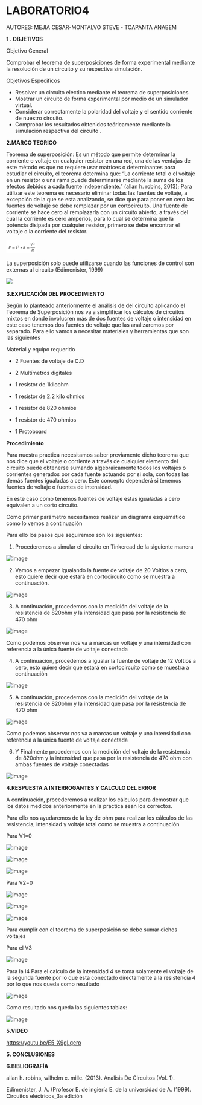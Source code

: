 # LABORATORIO4

AUTORES: MEJIA CESAR-MONTALVO STEVE - TOAPANTA ANABEM

**1 . OBJETIVOS**

Objetivo General

Comprobar el teorema de superposiciones de forma experimental mediante la resolución de un circuito y su respectiva simulación.

Objetivos Especificos

* Resolver un circuito electico mediante el teorema de superposiciones
* Mostrar un circuito de forma experimental por medio de un simulador virtual.
* Considerar correctamente la polaridad del voltaje y  el sentido corriente de nuestro circuito.
* Comprobar los resultados obtenidos teóricamente mediante la simulación respectiva del circuito .




**2.MARCO TEORICO**

Teorema de superposición:
Es un método que permite determinar la corriente o voltaje en cualquier resistor en una red, una de las ventajas de este método es que no requiere usar matrices o determinantes para estudiar el circuito, el teorema determina que: “La corriente total o el voltaje en un resistor o una rama puede determinarse mediante la suma de los efectos debidos a cada fuente independiente.” (allan h. robins, 2013); Para utilizar este teorema es necesario eliminar todas las fuentes de voltaje, a excepción de la que se esta analizando, se dice que para poner en cero las fuentes de voltaje se debe remplazar por un cortocircuito.
Una fuente de corriente se hace cero al remplazarla con un circuito abierto, a través del cual la corriente es cero amperios, para lo cual se determina que la potencia disipada por cualquier resistor, primero se debe encontrar el voltaje o la corriente del resistor.

![](https://github.com/Anabeltoapanta/LABORATORIO4/blob/main/FORMULA.png)
                                                                                                   
La superposición solo puede utilizarse cuando las funciones de control son externas al circuito
(Edimenister, 1999)

![](https://github.com/Anabeltoapanta/LABORATORIO4/blob/main/Teorema%20de%20superposici%C3%B3n_page-0001.jpg)
                                             

**3.EXPLICACIÓN DEL PROCEDIMIENTO**

Según lo planteado anteriormente el análisis de del circuito aplicando el Teorema 
de Superposición nos va a simplificar los cálculos de circuitos mixtos en donde 
involucren más de dos fuentes de voltaje o intensidad en este caso tenemos dos 
fuentes de voltaje que las analizaremos por separado.
Para ello vamos a necesitar materiales y herramientas que son las siguientes

Material y equipo requerido

- 2 Fuentes de voltaje de C.D

- 2 Multímetros digitales

- 1 resistor de 1kiloohm

- 1 resistor de 2.2 kilo ohmios

- 1 resistor de 820 ohmios

- 1 resistor de 470 ohmios

- 1 Protoboard

**Procedimiento**

Para nuestra practica necesitamos saber previamente dicho teorema que nos dice que 
el voltaje o corriente a través de cualquier elemento del circuito puede obtenerse 
sumando algebraicamente todos los voltajes o corrientes generados por cada fuente 
actuando por si sola, con todas las demás fuentes igualadas a cero. Este concepto 
dependerá si tenemos fuentes de voltaje o fuentes de intensidad.

En este caso como tenemos fuentes de voltaje estas igualadas a cero equivalen a un 
corto circuito. 

Como primer parámetro necesitamos realizar un diagrama esquemático como lo vemos a 
continuación

Para ello los pasos que seguiremos son los siguientes:

1)	Procederemos a simular el circuito en Tinkercad de la siguiente manera 

 ![image](https://user-images.githubusercontent.com/85134094/125635653-fe698c7f-a548-48a9-9335-bd082ade6f25.png)

2)	Vamos a empezar igualando la fuente de voltaje de 20 Voltios a cero, esto 
quiere decir que estará en cortocircuito como se muestra a continuación.

![image](https://user-images.githubusercontent.com/85134094/125635710-e16215d9-0328-4b70-b0e8-2760a04a3e23.png)

3)	A continuación, procedemos con la medición del voltaje de la resistencia de 
820ohm y la intensidad que pasa por la resistencia de 470 ohm

![image](https://user-images.githubusercontent.com/85134094/125635805-b95a39ec-b584-47d1-92a4-24e9705d01ab.png)

Como podemos observar nos va a marcas un voltaje y una intensidad con referencia a la única fuente de voltaje conectada

4)	A continuación, procedemos a igualar la fuente de voltaje de 12 Voltios a cero, esto quiere decir que estará en cortocircuito como se muestra a continuación 

![image](https://user-images.githubusercontent.com/85134094/125635885-f012a18d-983a-4cce-85b9-f994dd8f051b.png)

5)	A continuación, procedemos con la medición del voltaje de la resistencia de 820ohm y la intensidad que pasa por la resistencia de 470 ohm

![image](https://user-images.githubusercontent.com/85134094/125635915-95b535b0-9c5f-41df-9925-20d12c64bc51.png)

Como podemos observar nos va a marcas un voltaje y una intensidad con referencia a la única fuente de voltaje conectada

6)	Y Finalmente procedemos con la medición del voltaje de la resistencia de 
820ohm y la intensidad que pasa por la resistencia de 470 ohm con ambas fuentes de 
voltaje conectadas

![image](https://user-images.githubusercontent.com/85134094/125635989-585bd532-6f8d-4454-a4d8-e2c5a4cc3111.png)

**4.RESPUESTA A INTERROGANTES Y CALCULO DEL ERROR**

A continuación, procederemos a realizar los cálculos para demostrar que los datos medidos anteriormente en la practica sean los correctos. 

Para ello nos ayudaremos de la ley de ohm para realizar los cálculos de las resistencia, intensidad y voltaje total como se muestra a continuación

Para V1=0

![image](https://user-images.githubusercontent.com/85134094/125636064-12d2de18-d36b-4e10-816b-fedadf8e9d5f.png)

![image](https://user-images.githubusercontent.com/85134094/125636092-2a6f40b4-2038-4e11-80cb-07b1c154134f.png)

![image](https://user-images.githubusercontent.com/85134094/125636112-253ea8c6-833f-4138-852c-4c617be176a1.png)


Para V2=0

![image](https://user-images.githubusercontent.com/85134094/125636146-ef2cc837-aaae-4c91-8441-2e3e9371ffcf.png)

![image](https://user-images.githubusercontent.com/85134094/125636177-bd88745b-1b29-4e4f-b6bf-decbe69d38b9.png)

![image](https://user-images.githubusercontent.com/85134094/125636196-49d5c2da-26c0-44ee-93b8-c5d8ebcc341b.png)

Para cumplir con el teorema de superposición se debe sumar dichos voltajes 

Para el V3

![image](https://user-images.githubusercontent.com/85134094/125636427-41629b41-03d4-402a-b8c5-1bb545a0b38d.png)

Para la I4 
Para el calculo de la intensidad 4 se toma solamente el voltaje de la segunda fuente por lo que esta conectado directamente a la resistencia 4 por lo que nos queda como resultado 

![image](https://user-images.githubusercontent.com/85134094/125636463-3c3ca1fe-43c6-4381-a259-01044c369806.png)

Como resultado nos queda las siguientes tablas:

![image](https://user-images.githubusercontent.com/85134094/125636533-811b8ec3-fc9e-47f1-bb6d-2da90e83376c.png)


**5.VIDEO**

https://youtu.be/E5_X9gLqero

**5. CONCLUSIONES**



**6.BIBLIOGRAFÍA**

allan h. robins,  wilhelm c. mille. (2013). Analisis De Circuitos (Vol. 1).

Edimenister, J. A. (Profesor E. de ingiería E. de la universidad de A. (1999). Circuitos eléctricos_3a  edición

